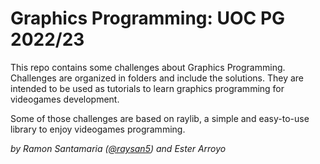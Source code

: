 
# Graphics Programming: UOC PG 2022/23

This repo contains some challenges about Graphics Programming. Challenges are organized in folders and include the solutions. They are intended to be used as tutorials to learn graphics programming for videogames development.

Some of those challenges are based on raylib, a simple and easy-to-use library to enjoy videogames programming.

*by Ramon Santamaria ([@raysan5](https://twitter.com/raysan5)) and Ester Arroyo*  
